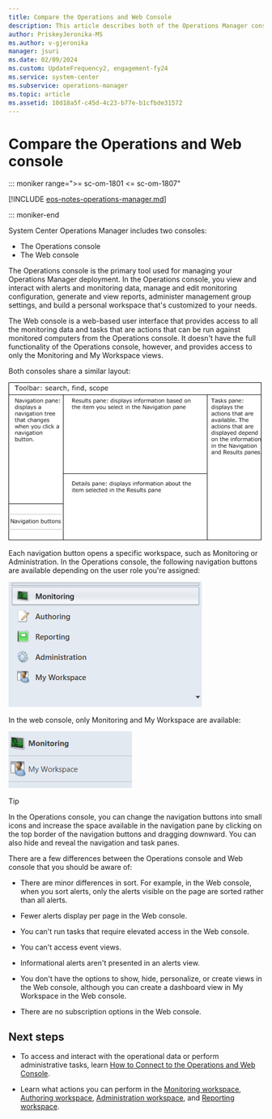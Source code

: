 ```yaml
---
title: Compare the Operations and Web Console
description: This article describes both of the Operations Manager consoles and the differences between them for viewing monitoring data and performing administration in the management group.
author: PriskeyJeronika-MS
ms.author: v-gjeronika
manager: jsuri
ms.date: 02/09/2024
ms.custom: UpdateFrequency2, engagement-fy24
ms.service: system-center
ms.subservice: operations-manager
ms.topic: article
ms.assetid: 10d18a5f-c45d-4c23-b77e-b1cfbde31572
---
```


# Compare the Operations and Web console

::: moniker range=">= sc-om-1801 <= sc-om-1807"

[!INCLUDE [eos-notes-operations-manager.md](../includes/eos-notes-operations-manager.md)]

::: moniker-end

System Center Operations Manager includes two consoles:

- The Operations console
- The Web console

The Operations console is the primary tool used for managing your Operations Manager deployment. In the Operations console, you view and interact with alerts and monitoring data, manage and edit monitoring configuration, generate and view reports,  administer management group settings, and build a personal workspace that's customized to your needs.

The Web console is a web-based user interface that provides access to all the monitoring data and tasks that are actions that can be run against monitored computers from the Operations console.  It doesn't have the full functionality of the Operations console, however, and provides access to only the Monitoring and My Workspace views.

Both consoles share a similar layout:  

![Diagram of the console panes.](./media/manage-consoles-comparison/om2016-consoleframe.png)  

Each navigation button opens a specific workspace, such as Monitoring or Administration. In the Operations console, the following navigation buttons are available depending on the user role you're assigned:  

![Screenshot of the Navigation buttons in Operations Console.](./media/manage-consoles-comparison/om2016-operations-console-navbuttons.png)  

In the web console, only Monitoring and My Workspace are available:  

![Screenshot of the Navigation buttons in Web console.](./media/manage-consoles-comparison/om2016-web-console-navbuttons.png)  

> [!TIP]  
> In the Operations console, you can change the navigation buttons into small icons and increase the space available in the navigation pane by clicking on the top border of the navigation buttons and dragging downward. You can also hide and reveal the navigation and task panes.  

There are a few differences between the Operations console and Web console that you should be aware of:  

- There are minor differences in sort. For example, in the Web console, when you sort alerts, only the alerts visible on the page are sorted rather than all alerts.  

- Fewer alerts display per page in the Web console.  

- You can't run tasks that require elevated access in the Web console.  

- You can't access event views.

- Informational alerts aren't presented in an alerts view.  

- You don't have the options to show, hide, personalize, or create views in the Web console, although you can create a dashboard view in My Workspace in the Web console.  

- There are no subscription options in the Web console.

## Next steps

* To access and interact with the operational data or perform administrative tasks, learn [How to Connect to the Operations and Web Console](manage-consoles-how-to-connect.md).  

* Learn what actions you can perform in the [Monitoring workspace](manage-using-monitoring-workspace.md), [Authoring workspace](manage-using-authoring-workspace.md), [Administration workspace](manage-using-admin-workspace.md), and [Reporting workspace](manage-using-reporting-workspace.md).

